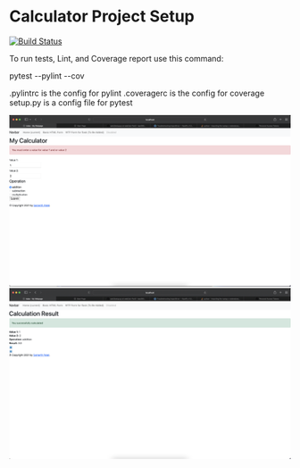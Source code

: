 # Calculator Project Setup
[![Build Status](https://app.travis-ci.com/Samerthpatel/calcexample.svg?branch=main)](https://app.travis-ci.com/Samerthpatel/calcexample)

To run tests, Lint, and Coverage report use this command:

pytest  --pylint --cov

.pylintrc is the config for pylint
.coveragerc is the config for coverage
setup.py is a config file for pytest

![FlaskMessage1](Screen%20Shot%202021-12-08%20at%209.08.46%20PM.png)
![FlaskMessage2](Screen%20Shot%202021-12-08%20at%209.09.03%20PM.png)
